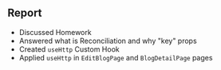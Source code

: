 ## Report

* Discussed Homework
* Answered what is Reconciliation and why "key" props
* Created `useHttp` Custom Hook
* Applied `useHttp` in `EditBlogPage` and `BlogDetailPage` pages

